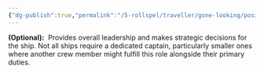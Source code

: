 ```yaml
---
{"dg-publish":true,"permalink":"/5-rollspel/traveller/gone-looking/positions/captain/","dgPassFrontmatter":true}
---
```



**(Optional):** 
Provides overall leadership and makes strategic decisions for the ship. Not all ships require a dedicated captain, particularly smaller ones where another crew member might fulfill this role alongside their primary duties.